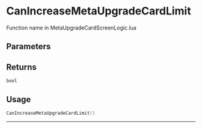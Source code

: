 # CanIncreaseMetaUpgradeCardLimit

Function name in MetaUpgradeCardScreenLogic.lua

## Parameters

## Returns

`bool`

## Usage

```lua
CanIncreaseMetaUpgradeCardLimit()
```

---
